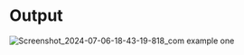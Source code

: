 # Output

![Screenshot_2024-07-06-18-43-19-818_com example one](https://github.com/arv-aks/bhumi_iTech_assessment/assets/84610386/d412f7c5-e942-4d73-bf07-25669e650770)

